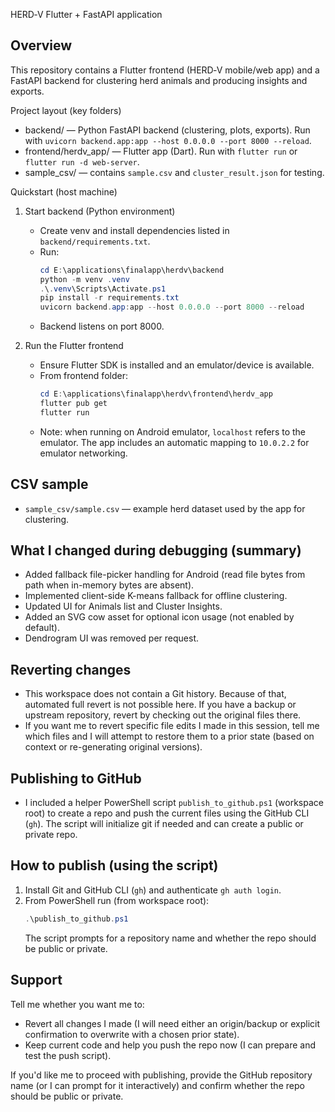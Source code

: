 HERD‑V Flutter + FastAPI application

Overview
--------
This repository contains a Flutter frontend (HERD‑V mobile/web app) and a FastAPI backend for clustering herd animals and producing insights and exports.

Project layout (key folders)
- backend/ — Python FastAPI backend (clustering, plots, exports). Run with `uvicorn backend.app:app --host 0.0.0.0 --port 8000 --reload`.
- frontend/herdv_app/ — Flutter app (Dart). Run with `flutter run` or `flutter run -d web-server`.
- sample_csv/ — contains `sample.csv` and `cluster_result.json` for testing.

Quickstart (host machine)
1. Start backend (Python environment)
	- Create venv and install dependencies listed in `backend/requirements.txt`.
	- Run:
	  ```powershell
	  cd E:\applications\finalapp\herdv\backend
	  python -m venv .venv
	  .\.venv\Scripts\Activate.ps1
	  pip install -r requirements.txt
	  uvicorn backend.app:app --host 0.0.0.0 --port 8000 --reload
	  ```
	- Backend listens on port 8000.

2. Run the Flutter frontend
	- Ensure Flutter SDK is installed and an emulator/device is available.
	- From frontend folder:
	  ```powershell
	  cd E:\applications\finalapp\herdv\frontend\herdv_app
	  flutter pub get
	  flutter run
	  ```
	- Note: when running on Android emulator, `localhost` refers to the emulator. The app includes an automatic mapping to `10.0.2.2` for emulator networking.

CSV sample
----------
- `sample_csv/sample.csv` — example herd dataset used by the app for clustering.

What I changed during debugging (summary)
----------------------------------------
- Added fallback file-picker handling for Android (read file bytes from path when in-memory bytes are absent).
- Implemented client-side K-means fallback for offline clustering.
- Updated UI for Animals list and Cluster Insights.
- Added an SVG cow asset for optional icon usage (not enabled by default).
- Dendrogram UI was removed per request.

Reverting changes
-----------------
- This workspace does not contain a Git history. Because of that, automated full revert is not possible here. If you have a backup or upstream repository, revert by checking out the original files there.
- If you want me to revert specific file edits I made in this session, tell me which files and I will attempt to restore them to a prior state (based on context or re-generating original versions).

Publishing to GitHub
--------------------
- I included a helper PowerShell script `publish_to_github.ps1` (workspace root) to create a repo and push the current files using the GitHub CLI (`gh`). The script will initialize git if needed and can create a public or private repo.

How to publish (using the script)
--------------------------------
1. Install Git and GitHub CLI (`gh`) and authenticate `gh auth login`.
2. From PowerShell run (from workspace root):
	```powershell
	.\publish_to_github.ps1
	```
	The script prompts for a repository name and whether the repo should be public or private.

Support
-------
Tell me whether you want me to:
- Revert all changes I made (I will need either an origin/backup or explicit confirmation to overwrite with a chosen prior state).
- Keep current code and help you push the repo now (I can prepare and test the push script). 

If you'd like me to proceed with publishing, provide the GitHub repository name (or I can prompt for it interactively) and confirm whether the repo should be public or private.
